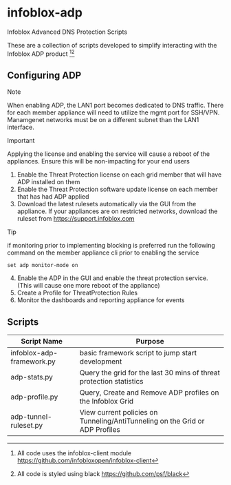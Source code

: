 # infoblox-adp
Infoblox Advanced DNS Protection Scripts

These are a collection of scripts developed to simplify interacting with the Infoblox ADP product [^1][^2]

## Configuring ADP
>[!NOTE]
>When enabling ADP, the LAN1 port becomes dedicated to DNS traffic. There for each member appliance will need to utilize the mgmt port for SSH/VPN. Manamgenet networks must be on a different subnet than the LAN1 interface.

>[!IMPORTANT]
>Applying the license and enabling the service will cause a reboot of the appliances. Ensure this will be non-impacting for your end users

1. Enable the Threat Protection license on each grid member that will have ADP installed on them
2. Enable the Threat Protection software update license on each member that has had ADP applied
3. Download the latest rulesets automatically via the GUI from the appliance. If your appliances are on restricted networks, download the ruleset from https://support.infoblox.com
>[!TIP]
>if monitoring prior to implementing blocking is preferred run the following command on the member appliance cli prior to enabling the service
```
set adp monitor-mode on
```
4. Enable the ADP in the GUI and enable the threat protection service. (This will cause one more reboot of the appliance)
5. Create a Profile for ThreatProtection Rules
6. Monitor the dashboards and reporting appliance for events

## Scripts
| Script Name | Purpose |
| ------------ | -----------------|
| infoblox-adp-framework.py | basic framework script to jump start development |
| adp-stats.py | Query the grid for the last 30 mins of threat protection statistics |
| adp-profile.py | Query, Create and Remove ADP profiles on the Infoblox Grid |
| adp-tunnel-ruleset.py  | View current policies on Tunneling/AntiTunneling on the Grid or ADP Profiles |

[^1]: All code uses the infoblox-client module https://github.com/infobloxopen/infoblox-client
[^2]: All code is styled using black https://github.com/psf/black
